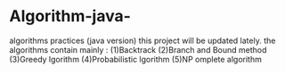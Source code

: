 # Algorithm-java-
algorithms practices (java version)
this project will be updated lately.
the algorithms contain mainly :
(1)Backtrack
(2)Branch and Bound method
(3)Greedy lgorithm
(4)Probabilistic lgorithm
(5)NP omplete algorithm
